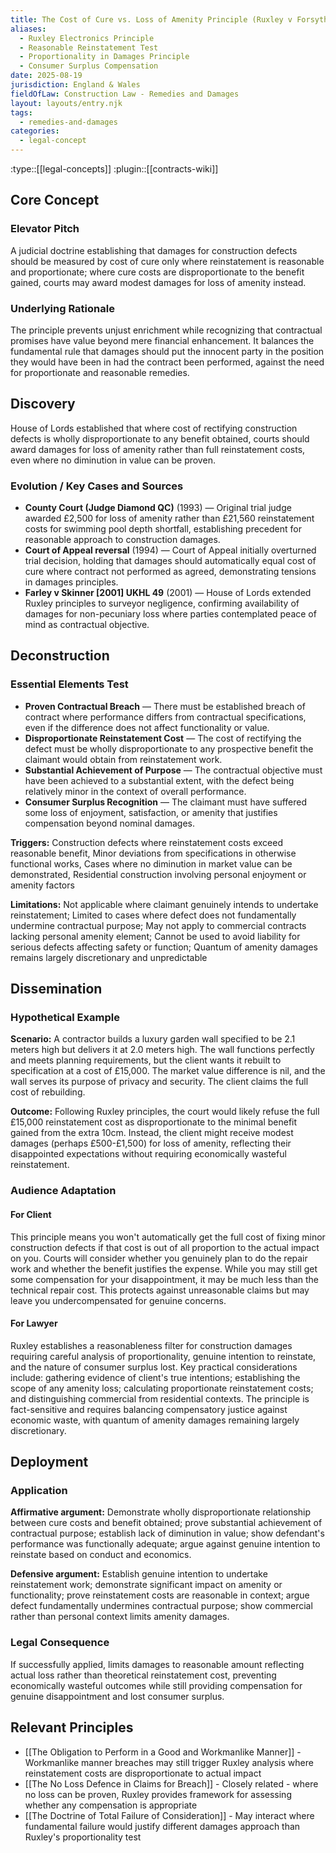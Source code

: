 ```yaml
---
title: The Cost of Cure vs. Loss of Amenity Principle (Ruxley v Forsyth)
aliases:
  - Ruxley Electronics Principle
  - Reasonable Reinstatement Test
  - Proportionality in Damages Principle
  - Consumer Surplus Compensation
date: 2025-08-19
jurisdiction: England & Wales
fieldOfLaw: Construction Law - Remedies and Damages
layout: layouts/entry.njk
tags:
  - remedies-and-damages
categories:
  - legal-concept
---
```


:type::[[legal-concepts]]
:plugin::[[contracts-wiki]]

## Core Concept

### Elevator Pitch

A judicial doctrine establishing that damages for construction defects should be measured by cost of cure only where reinstatement is reasonable and proportionate; where cure costs are disproportionate to the benefit gained, courts may award modest damages for loss of amenity instead.

### Underlying Rationale

The principle prevents unjust enrichment while recognizing that contractual promises have value beyond mere financial enhancement. It balances the fundamental rule that damages should put the innocent party in the position they would have been in had the contract been performed, against the need for proportionate and reasonable remedies.

## Discovery

House of Lords established that where cost of rectifying construction defects is wholly disproportionate to any benefit obtained, courts should award damages for loss of amenity rather than full reinstatement costs, even where no diminution in value can be proven.

### Evolution / Key Cases and Sources

- **County Court (Judge Diamond QC)** (1993) — Original trial judge awarded £2,500 for loss of amenity rather than £21,560 reinstatement costs for swimming pool depth shortfall, establishing precedent for reasonable approach to construction damages.
- **Court of Appeal reversal** (1994) — Court of Appeal initially overturned trial decision, holding that damages should automatically equal cost of cure where contract not performed as agreed, demonstrating tensions in damages principles.
- **Farley v Skinner [2001] UKHL 49** (2001) — House of Lords extended Ruxley principles to surveyor negligence, confirming availability of damages for non-pecuniary loss where parties contemplated peace of mind as contractual objective.

## Deconstruction

### Essential Elements Test

- **Proven Contractual Breach** — There must be established breach of contract where performance differs from contractual specifications, even if the difference does not affect functionality or value.
- **Disproportionate Reinstatement Cost** — The cost of rectifying the defect must be wholly disproportionate to any prospective benefit the claimant would obtain from reinstatement work.
- **Substantial Achievement of Purpose** — The contractual objective must have been achieved to a substantial extent, with the defect being relatively minor in the context of overall performance.
- **Consumer Surplus Recognition** — The claimant must have suffered some loss of enjoyment, satisfaction, or amenity that justifies compensation beyond nominal damages.

**Triggers:** Construction defects where reinstatement costs exceed reasonable benefit, Minor deviations from specifications in otherwise functional works, Cases where no diminution in market value can be demonstrated, Residential construction involving personal enjoyment or amenity factors

**Limitations:** Not applicable where claimant genuinely intends to undertake reinstatement; Limited to cases where defect does not fundamentally undermine contractual purpose; May not apply to commercial contracts lacking personal amenity element; Cannot be used to avoid liability for serious defects affecting safety or function; Quantum of amenity damages remains largely discretionary and unpredictable

## Dissemination

### Hypothetical Example

**Scenario:** A contractor builds a luxury garden wall specified to be 2.1 meters high but delivers it at 2.0 meters high. The wall functions perfectly and meets planning requirements, but the client wants it rebuilt to specification at a cost of £15,000. The market value difference is nil, and the wall serves its purpose of privacy and security. The client claims the full cost of rebuilding.

**Outcome:** Following Ruxley principles, the court would likely refuse the full £15,000 reinstatement cost as disproportionate to the minimal benefit gained from the extra 10cm. Instead, the client might receive modest damages (perhaps £500-£1,500) for loss of amenity, reflecting their disappointed expectations without requiring economically wasteful reinstatement.

### Audience Adaptation

#### For Client

This principle means you won't automatically get the full cost of fixing minor construction defects if that cost is out of all proportion to the actual impact on you. Courts will consider whether you genuinely plan to do the repair work and whether the benefit justifies the expense. While you may still get some compensation for your disappointment, it may be much less than the technical repair cost. This protects against unreasonable claims but may leave you undercompensated for genuine concerns.

#### For Lawyer

Ruxley establishes a reasonableness filter for construction damages requiring careful analysis of proportionality, genuine intention to reinstate, and the nature of consumer surplus lost. Key practical considerations include: gathering evidence of client's true intentions; establishing the scope of any amenity loss; calculating proportionate reinstatement costs; and distinguishing commercial from residential contexts. The principle is fact-sensitive and requires balancing compensatory justice against economic waste, with quantum of amenity damages remaining largely discretionary.

## Deployment

### Application

**Affirmative argument:** Demonstrate wholly disproportionate relationship between cure costs and benefit obtained; prove substantial achievement of contractual purpose; establish lack of diminution in value; show defendant's performance was functionally adequate; argue against genuine intention to reinstate based on conduct and economics.

**Defensive argument:** Establish genuine intention to undertake reinstatement work; demonstrate significant impact on amenity or functionality; prove reinstatement costs are reasonable in context; argue defect fundamentally undermines contractual purpose; show commercial rather than personal context limits amenity damages.

### Legal Consequence

If successfully applied, limits damages to reasonable amount reflecting actual loss rather than theoretical reinstatement cost, preventing economically wasteful outcomes while still providing compensation for genuine disappointment and lost consumer surplus.

## Relevant Principles

- [[The Obligation to Perform in a Good and Workmanlike Manner]] - Workmanlike manner breaches may still trigger Ruxley analysis where reinstatement costs are disproportionate to actual impact
- [[The No Loss Defence in Claims for Breach]] - Closely related - where no loss can be proven, Ruxley provides framework for assessing whether any compensation is appropriate
- [[The Doctrine of Total Failure of Consideration]] - May interact where fundamental failure would justify different damages approach than Ruxley's proportionality test
